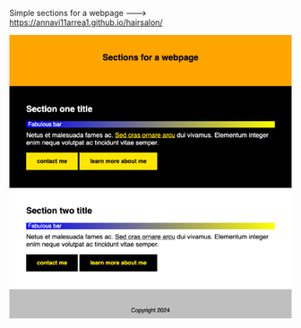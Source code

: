 Simple sections for a webpage ---> https://annavi11arrea1.github.io/hairsalon/

<img src="Sections.jpg">
